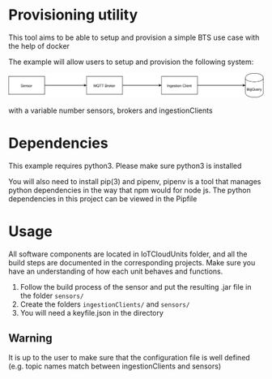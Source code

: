 # Provisioning utility

This tool aims to be able to setup and provision a simple BTS use case with the help of docker

The example will allow users to setup and provision the following system:

![Simple BTS](./simple_bts.svg)

with a variable number sensors, brokers and ingestionClients

# Dependencies
This example requires python3. Please make sure python3 is installed 

You will also need to install pip(3) and pipenv, pipenv is a tool that manages python dependencies in the way that npm would for node js. The python dependencies in this project
can be viewed in the Pipfile

# Usage
All software components are located in IoTCloudUnits folder, and all the build steps are documented in the 
corresponding projects. Make sure you have an understanding of how each unit behaves and functions.

1. Follow the build process of the sensor and put the resulting .jar file in the folder `sensors/`
2. Create the folders `ingestionClients/` and `sensors/`
3. You will need a keyfile.json in the directory

## Warning
It is up to the user to make sure that the configuration file is well defined (e.g. topic names match between ingestionClients and sensors)
